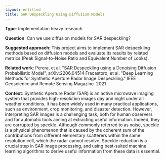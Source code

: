 ```yaml
---
layout: entitled
title: SAR Despeckling Using Diffusion Models 
---
```


**Type**: 
Implementation heavy research

**Question**:
Can we use diffusion models for SAR despeckling?

**Suggested approach**:
This project aims to implement SAR despeckling methods based on diffusion models and evaluate its results by related metrics (Peak Signal-to-Noise Ratio and Equivalent Number of Looks).


**Related work**:
Perera, et al. "SAR Despeckling using a Denoising Diffusion Probabilistic Model",	arXiv:2206.04514
Fracastoro, et al. "Deep Learning Methods for Synthetic Aperture Radar Image Despeckling." IEEE Geoscience and Remote Sensing Magazine. 2021


**Context**:
Synthetic Aperture Radar (SAR) is an active microwave imaging system that provides high-resolution images day and night under all weather conditions. It has been widely used in many practical applications, such as environment, crop monitoring, and disaster detection. However, interpreting SAR images is a challenging task, both for human observers and for automatic tools aiming at extracting useful information. Indeed, they are corrupted by speckle.
Although commonly referred to as noise, speckle is a physical phenomenon that is caused by the coherent sum of the contributions from different elementary scatterers within the same  resolution cell, which the radar cannot resolve. Speckle reduction is a crucial step in SAR image processing, and using best-suited machine learning algorithms to derive useful information from these data is essential.

